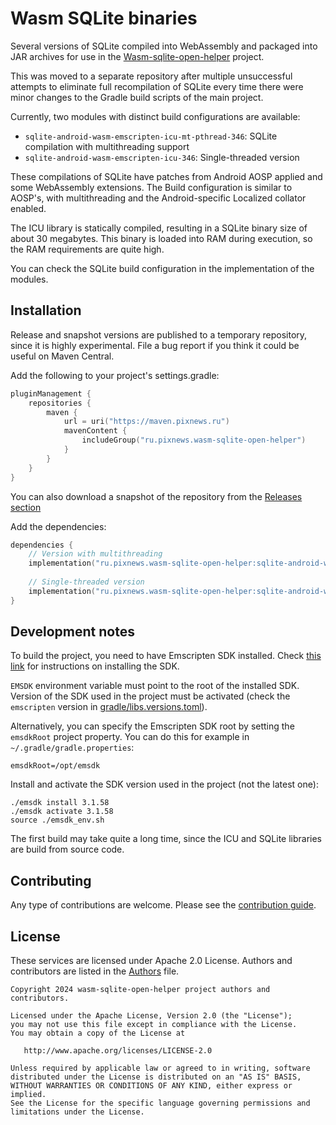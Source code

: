 # Wasm SQLite binaries

Several versions of SQLite compiled into WebAssembly and packaged into JAR archives for use in the
[Wasm-sqlite-open-helper] project.

This was moved to a separate repository after multiple unsuccessful attempts to eliminate full 
recompilation of SQLite every time there were minor changes to the Gradle build scripts of the main project.

Currently, two modules with distinct build configurations are available:

- `sqlite-android-wasm-emscripten-icu-mt-pthread-346`: SQLite compilation with multithreading support
- `sqlite-android-wasm-emscripten-icu-346`: Single-threaded version

These compilations of SQLite have patches from Android AOSP applied and some WebAssembly extensions.
The Build configuration is similar to AOSP's, with multithreading and the Android-specific Localized collator enabled.

The ICU library is statically compiled, resulting in a SQLite binary size of about 30 megabytes.
This binary is loaded into RAM during execution, so the RAM requirements are quite high.

You can check the SQLite build configuration in the implementation of the modules.

## Installation

Release and snapshot versions are published to a temporary repository, since it is highly experimental.
File a bug report if you think it could be useful on Maven Central.

Add the following to your project's settings.gradle:

```kotlin
pluginManagement {
    repositories {
        maven {
            url = uri("https://maven.pixnews.ru")
            mavenContent {
                includeGroup("ru.pixnews.wasm-sqlite-open-helper")
            }
        }
    }
}
```

You can also download a snapshot of the repository from the [Releases section](https://github.com/illarionov/wasm-sqlite-open-helper/releases) 

Add the dependencies:

```kotlin
dependencies {
    // Version with multithreading
    implementation("ru.pixnews.wasm-sqlite-open-helper:sqlite-android-wasm-emscripten-icu-mt-pthread-346:0.1-alpha04")
    
    // Single-threaded version
    implementation("ru.pixnews.wasm-sqlite-open-helper:sqlite-android-wasm-emscripten-icu-346:0.1-alpha04")
}
```

## Development notes

To build the project, you need to have Emscripten SDK installed.
Check [this link](https://emscripten.org/docs/getting_started/downloads.html#installation-instructions-using-the-emsdk-recommended)
for instructions on installing the SDK.

`EMSDK` environment variable must point to the root of the installed SDK.
Version of the SDK used in the project must be activated (check the `emscripten` version
in [gradle/libs.versions.toml](gradle/libs.versions.toml)).

Alternatively, you can specify the Emscripten SDK root by setting the `emsdkRoot` project property.
You can do this for example in `~/.gradle/gradle.properties`:

```properties
emsdkRoot=/opt/emsdk
```

Install and activate the SDK version used in the project (not the latest one):

```shell
./emsdk install 3.1.58
./emsdk activate 3.1.58
source ./emsdk_env.sh
```

The first build may take quite a long time, since the ICU and SQLite libraries are build from source code.

## Contributing

Any type of contributions are welcome. Please see the [contribution guide](CONTRIBUTING.md).

## License

These services are licensed under Apache 2.0 License. Authors and contributors are listed in the
[Authors](AUTHORS) file.

```
Copyright 2024 wasm-sqlite-open-helper project authors and contributors.

Licensed under the Apache License, Version 2.0 (the "License");
you may not use this file except in compliance with the License.
You may obtain a copy of the License at

   http://www.apache.org/licenses/LICENSE-2.0

Unless required by applicable law or agreed to in writing, software
distributed under the License is distributed on an "AS IS" BASIS,
WITHOUT WARRANTIES OR CONDITIONS OF ANY KIND, either express or implied.
See the License for the specific language governing permissions and
limitations under the License.
```

[Wasm-sqlite-open-helper]: https://github.com/illarionov/wasm-sqlite-open-helper

